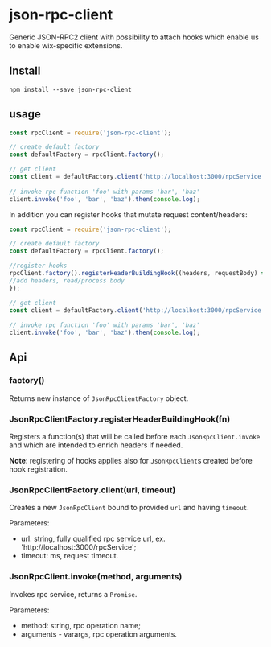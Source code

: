 # json-rpc-client

Generic JSON-RPC2 client with possibility to attach hooks which enable us to enable wix-specific extensions.

## Install

```
npm install --save json-rpc-client 
```

## usage

```js
const rpcClient = require('json-rpc-client');

// create default factory
const defaultFactory = rpcClient.factory();

// get client
const client = defaultFactory.client('http://localhost:3000/rpcService', 1000);
    
// invoke rpc function 'foo' with params 'bar', 'baz'
client.invoke('foo', 'bar', 'baz').then(console.log);
```

In addition you can register hooks that mutate request content/headers:

```js
const rpcClient = require('json-rpc-client');

// create default factory
const defaultFactory = rpcClient.factory();

//register hooks
rpcClient.factory().registerHeaderBuildingHook((headers, requestBody) => {
//add headers, read/process body
});

// get client
const client = defaultFactory.client('http://localhost:3000/rpcService', 1000);
    
// invoke rpc function 'foo' with params 'bar', 'baz'
client.invoke('foo', 'bar', 'baz').then(console.log);
```

## Api

### factory()
Returns new instance of `JsonRpcClientFactory` object.

### JsonRpcClientFactory.registerHeaderBuildingHook(fn)
Registers a function(s) that will be called before each `JsonRpcClient.invoke` and which are intended to enrich headers if needed.

**Note**: registering of hooks applies also for `JsonRpcClient`s created before hook registration.

### JsonRpcClientFactory.client(url, timeout)
Creates a new `JsonRpcClient` bound to provided `url` and having `timeout`.

Parameters:
 - url: string, fully qualified rpc service url, ex. 'http://localhost:3000/rpcService';
 - timeout: ms, request timeout.

### JsonRpcClient.invoke(method, arguments)
Invokes rpc service, returns a `Promise`.

Parameters:
 - method: string, rpc operation name;
 - arguments - varargs, rpc operation arguments.